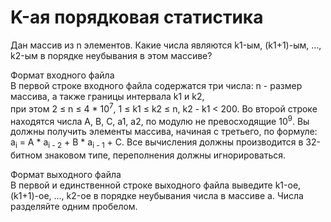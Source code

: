 # K-ая порядковая статистика
Дан массив из n элементов. Какие числа являются k1-ым, (k1+1)-ым, …, k2-ым в порядке неубывания в этом массиве?

Формат входного файла <br />
В первой строке входного файла содержатся три числа: n - размер массива, а также границы интервала k1 и k2, <br /> 
при этом 2 &le; n &le; 4 * 10<sup>7</sup>, 1 &le; k1 &le; k2 &le; n, k2 - k1 &lt; 200.
Во второй строке находятся числа A, B, C, a1, a2, по модулю не превосходящие 10<sup>9</sup>.
Вы должны получить элементы массива, начиная с третьего, по формуле: a<sub>i</sub> = A * a<sub>i - 2</sub> + B * a<sub>i - 1</sub> + C. 
Все вычисления должны производится в 32-битном знаковом типе, переполнения должны игнорироваться.

Формат выходного файла <br />
В первой и единственной строке выходного файла выведите k1-ое, (k1+1)-ое, …, k2-ое в порядке неубывания числа в массиве a. Числа разделяйте одним пробелом.
